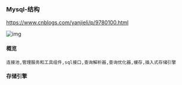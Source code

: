 ### Mysql-结构

https://www.cnblogs.com/yanjieli/p/9780100.html

![img](https://img2018.cnblogs.com/blog/1210730/201810/1210730-20181012171930836-677209096.png)

#### 概览

```
连接池,管理服务和工具组件,sql接口,查询解析器,查询优化器,缓存,插入式存储引擎
```





#### 存储引擎

